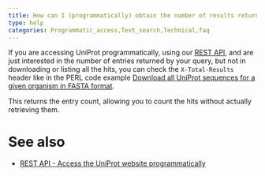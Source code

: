 ```yaml
---
title: How can I (programmatically) obtain the number of results returned by my query?
type: help
categories: Programmatic_access,Text_search,Technical,faq
---
```


If you are accessing UniProt programmatically, using our [REST API](https://www.uniprot.org/help/api), and are just interested in the number of entries returned by your query, but not in downloading or listing all the hits, you can check the `X-Total-Results` header like in the PERL code example [Download all UniProt sequences for a given organism in FASTA format](https://www.uniprot.org/help/programmatic_access#downloading).

This returns the entry count, allowing you to count the hits without actually retrieving them.

# See also

-   [REST API - Access the UniProt website programmatically](https://www.uniprot.org/help/api)
